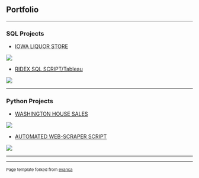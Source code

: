## Portfolio

---

### SQL Projects

- [IOWA LIQUOR STORE](/sample_page)
<img src="/Downloads/Picture_iowaLiquorStore.png?raw=true"/>


- [RIDEX SQL SCRIPT/Tableau](/pdf/sample_presentation.pdf)
<img src="/Downloads/ridex.png?raw=true"/>

---


### Python Projects

- [WASHINGTON HOUSE SALES](http://example.com/)
<img src="/Downloads/Picture_HouseSales.png?raw=true"/>

- [AUTOMATED WEB-SCRAPER SCRIPT ](http://example.com/)
<img src="/Downloads/Picture_HouseSales.png?raw=true"/>


---




---
<p style="font-size:11px">Page template forked from <a href="https://github.com/evanca/quick-portfolio">evanca</a></p>
<!-- Remove above link if you don't want to attibute -->
